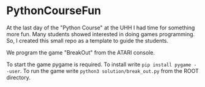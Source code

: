 # PythonCourseFun
At the last day of the "Python Course" at the UHH I had time for something more fun. 
Many students showed interested in doing games programming. 
So, I created this small repo as a template to guide the students.

We program the game "BreakOut" from the ATARI console. 

To start the game pygame is required. 
To install write `pip install pygame --user`.
To run the game write `python3 solution/break_out.py` from the ROOT directory. 



